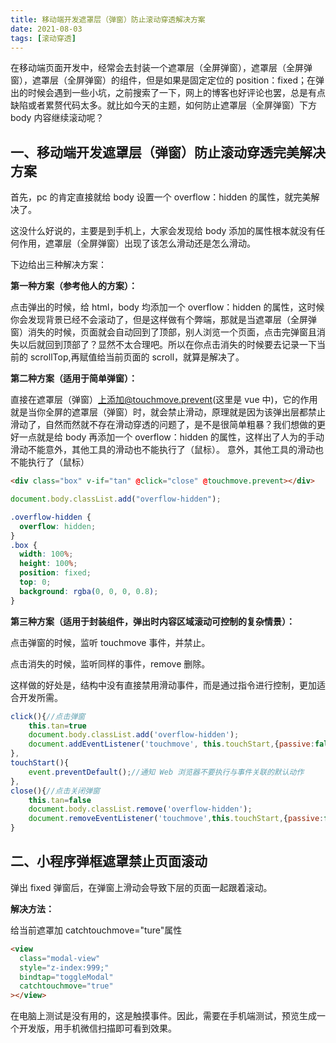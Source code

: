 ```yaml
---
title: 移动端开发遮罩层（弹窗）防止滚动穿透解决方案
date: 2021-08-03
tags: [滚动穿透]
---
```


在移动端页面开发中，经常会去封装一个遮罩层（全屏弹窗），遮罩层（全屏弹窗），遮罩层（全屏弹窗）的组件，但是如果是固定定位的 position：fixed；在弹出的时候会遇到一些小坑，之前搜索了一下，网上的博客也好评论也罢，总是有点缺陷或者累赘代码太多。就比如今天的主题，如何防止遮罩层（全屏弹窗）下方 body 内容继续滚动呢？

<!-- more -->

## 一、移动端开发遮罩层（弹窗）防止滚动穿透完美解决方案

首先，pc 的肯定直接就给 body 设置一个 overflow：hidden 的属性，就完美解决了。

这没什么好说的，主要是到手机上，大家会发现给 body 添加的属性根本就没有任何作用，遮罩层（全屏弹窗）出现了该怎么滑动还是怎么滑动。

下边给出三种解决方案：

**第一种方案（参考他人的方案）：**

点击弹出的时候，给 html，body 均添加一个 overflow：hidden 的属性，这时候你会发现背景已经不会滚动了，但是这样做有个弊端，那就是当遮罩层（全屏弹窗）消失的时候，页面就会自动回到了顶部，别人浏览一个页面，点击完弹窗且消失以后就回到顶部了？显然不太合理吧。所以在你点击消失的时候要去记录一下当前的 scrollTop,再赋值给当前页面的 scroll，就算是解决了。

**第二种方案（适用于简单弹窗）：**

直接在遮罩层（弹窗）上添加@touchmove.prevent(这里是 vue 中)，它的作用就是当你全屏的遮罩层（弹窗）时，就会禁止滑动，原理就是因为该弹出层都禁止滑动了，自然而然就不存在滑动穿透的问题了，是不是很简单粗暴？我们想做的更好一点就是给 body 再添加一个 overflow：hidden 的属性，这样出了人为的手动滑动不能意外，其他工具的滑动也不能执行了（鼠标）。
意外，其他工具的滑动也不能执行了（鼠标）

```html
<div class="box" v-if="tan" @click="close" @touchmove.prevent></div>
```

```js
document.body.classList.add("overflow-hidden");
```

```css
.overflow-hidden {
  overflow: hidden;
}
.box {
  width: 100%;
  height: 100%;
  position: fixed;
  top: 0;
  background: rgba(0, 0, 0, 0.8);
}
```

**第三种方案（适用于封装组件，弹出时内容区域滚动可控制的复杂情景）：**

点击弹窗的时候，监听 touchmove 事件，并禁止。

点击消失的时候，监听同样的事件，remove 删除。

这样做的好处是，结构中没有直接禁用滑动事件，而是通过指令进行控制，更加适合开发所需。

```js
click(){//点击弹窗
    this.tan=true
    document.body.classList.add('overflow-hidden');
    document.addEventListener('touchmove', this.touchStart,{passive:false});//一般第三个参数可直接填false,true -> 表示在捕获阶段调用事件处理程序, false -> 表示在冒泡阶段调用事件处理程序使用，但是touchmove会被浏览器忽略掉，并不会阻止默认行为，这里通过passive:false明确声明为不是被动的
},
touchStart(){
    event.preventDefault();//通知 Web 浏览器不要执行与事件关联的默认动作
},
close(){//点击关闭弹窗
    this.tan=false
    document.body.classList.remove('overflow-hidden');
    document.removeEventListener('touchmove',this.touchStart,{passive:false});
}
```

## 二、小程序弹框遮罩禁止页面滚动

弹出 fixed 弹窗后，在弹窗上滑动会导致下层的页面一起跟着滚动。

**解决方法：**

给当前遮罩加 catchtouchmove="ture"属性

```html
<view
  class="modal-view"
  style="z-index:999;"
  bindtap="toggleModal"
  catchtouchmove="true"
></view>
```

在电脑上测试是没有用的，这是触摸事件。因此，需要在手机端测试，预览生成一个开发版，用手机微信扫描即可看到效果。
